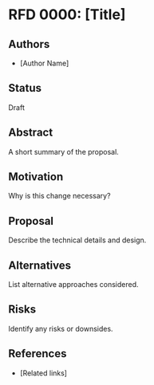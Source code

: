 # RFD 0000: [Title]

## Authors
- [Author Name]

## Status
Draft

## Abstract
A short summary of the proposal.

## Motivation
Why is this change necessary?

## Proposal
Describe the technical details and design.

## Alternatives
List alternative approaches considered.

## Risks
Identify any risks or downsides.

## References
- [Related links] 